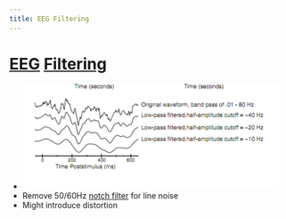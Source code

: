 ```yaml
---
title: EEG Filtering
---
```


# [EEG](EEG.md) [Filtering](Filtering.md)
- ![im](assets/Pasted%20Image%2020220502153920.png)
- Remove 50/60Hz [notch filter](Notch%20filter.md) for line noise
- Might introduce distortion












































































